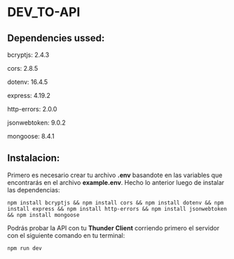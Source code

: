 # DEV_TO-API

## Dependencies ussed:

bcryptjs: 2.4.3

cors: 2.8.5

dotenv: 16.4.5

express: 4.19.2

http-errors: 2.0.0

jsonwebtoken: 9.0.2

mongoose: 8.4.1


## Instalacion:

Primero es necesario crear tu archivo **.env** basandote en las variables que encontrarás en el archivo **example.env**.
Hecho lo anterior luego de instalar las dependencias:
~~~
npm install bcryptjs && npm install cors && npm install dotenv && npm install express && npm install http-errors && npm install jsonwebtoken && npm install mongoose
~~~
Podrás probar la API con tu **Thunder Client** corriendo primero el servidor con el siguiente comando en tu terminal:
~~~
npm run dev
~~~